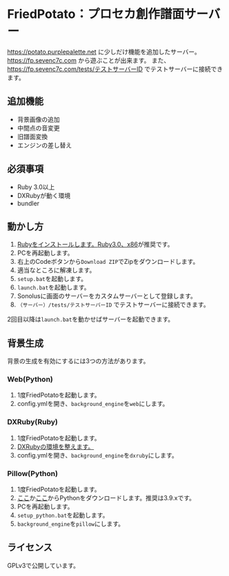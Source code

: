 # FriedPotato：プロセカ創作譜面サーバー

https://potato.purplepalette.net に少しだけ機能を追加したサーバー。
https://fp.sevenc7c.com から遊ぶことが出来ます。
また、 https://fp.sevenc7c.com/tests/テストサーバーID でテストサーバーに接続できます。

## 追加機能

- 背景画像の追加
- 中間点の音変更
- 旧譜面変換
- エンジンの差し替え

## 必須事項

- Ruby 3.0以上
- DXRubyが動く環境
- bundler

## 動かし方

1. [Rubyをインストールします。](https://rubyinstaller.org)[Ruby3.0、x86](https://github.com/oneclick/rubyinstaller2/releases/download/RubyInstaller-3.0.3-1/rubyinstaller-devkit-3.0.3-1-x86.exe)が推奨です。
1. PCを再起動します。
1. 右上のCodeボタンから`Download ZIP`でZipをダウンロードします。
1. 適当なところに解凍します。
1. `setup.bat`を起動します。
1. `launch.bat`を起動します。
1. Sonolusに画面のサーバーをカスタムサーバーとして登録します。
2. `（サーバー）/tests/テストサーバーID` でテストサーバーに接続できます。

2回目以降は`launch.bat`を動かせばサーバーを起動できます。

## 背景生成

背景の生成を有効にするには3つの方法があります。

### Web(Python)
1. 1度FriedPotatoを起動します。
3. config.ymlを開き、`background_engine`を`web`にします。

### DXRuby(Ruby)

1. 1度FriedPotatoを起動します。
2. [DXRubyの環境を整えます。](https://qiita.com/noanoa07/items/7df5886c619781d8d2ee#-d3dx9_40dll%E3%81%AE%E3%82%A4%E3%83%B3%E3%82%B9%E3%83%88%E3%83%BC%E3%83%AB%E6%96%B9%E6%B3%95)
3. config.ymlを開き、`background_engine`を`dxruby`にします。

### Pillow(Python)

1. 1度FriedPotatoを起動します。
2. [ここ](https://python.org/downloads/)か[ここ](https://pythonlinks.python.jp/ja/index.html)からPythonをダウンロードします。推奨は3.9.xです。
3. PCを再起動します。
4. `setup_python.bat`を起動します。
5. `background_engine`を`pillow`にします。


## ライセンス

GPLv3で公開しています。
